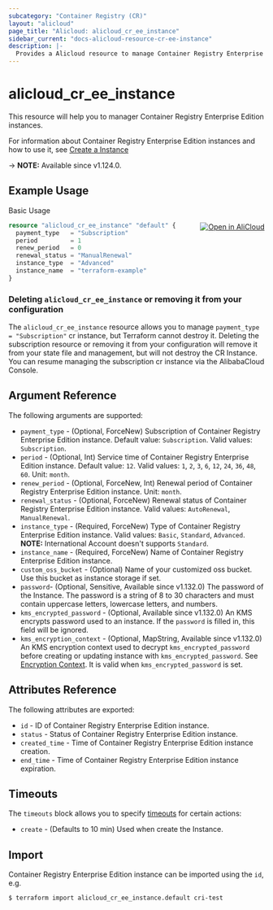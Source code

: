 ```yaml
---
subcategory: "Container Registry (CR)"
layout: "alicloud"
page_title: "Alicloud: alicloud_cr_ee_instance"
sidebar_current: "docs-alicloud-resource-cr-ee-instance"
description: |-
  Provides a Alicloud resource to manage Container Registry Enterprise Edition instances.
---
```


# alicloud_cr_ee_instance

This resource will help you to manager Container Registry Enterprise Edition instances.

For information about Container Registry Enterprise Edition instances and how to use it, see [Create a Instance](https://www.alibabacloud.com/help/en/doc-detail/208144.htm)

-> **NOTE:** Available since v1.124.0.

## Example Usage
<div class="oics-button" style="float: right;margin: 0 0 -40px 0;">
  <a href="https://api.aliyun.com/api-tools/terraform?resource=alicloud_cr_ee_instance&exampleId=6e312a20-ca41-5fc8-ad0e-0da7073e71073723a565&activeTab=example&spm=docs.r.cr_ee_instance.0.6e312a20ca" target="_blank">
    <img alt="Open in AliCloud" src="https://img.alicdn.com/imgextra/i1/O1CN01hjjqXv1uYUlY56FyX_!!6000000006049-55-tps-254-36.svg" style="max-height: 44px; margin: 32px auto; max-width: 100%;">
  </a>
</div>

Basic Usage

```terraform
resource "alicloud_cr_ee_instance" "default" {
  payment_type   = "Subscription"
  period         = 1
  renew_period   = 0
  renewal_status = "ManualRenewal"
  instance_type  = "Advanced"
  instance_name  = "terraform-example"
}
```

### Deleting `alicloud_cr_ee_instance` or removing it from your configuration

The `alicloud_cr_ee_instance` resource allows you to manage `payment_type = "Subscription"` cr instance, but Terraform cannot destroy it.
Deleting the subscription resource or removing it from your configuration will remove it from your state file and management, but will not destroy the CR Instance.
You can resume managing the subscription cr instance via the AlibabaCloud Console.

## Argument Reference

The following arguments are supported:

* `payment_type` - (Optional, ForceNew) Subscription of Container Registry Enterprise Edition instance. Default value: `Subscription`. Valid values: `Subscription`.
* `period` - (Optional, Int) Service time of Container Registry Enterprise Edition instance. Default value: `12`. Valid values: `1`, `2`, `3`, `6`, `12`, `24`, `36`, `48`, `60`. Unit: `month`.
* `renew_period` - (Optional, ForceNew, Int) Renewal period of Container Registry Enterprise Edition instance. Unit: `month`.
* `renewal_status` - (Optional, ForceNew) Renewal status of Container Registry Enterprise Edition instance. Valid values: `AutoRenewal`, `ManualRenewal`.
* `instance_type` - (Required, ForceNew) Type of Container Registry Enterprise Edition instance. Valid values: `Basic`, `Standard`, `Advanced`. **NOTE:** International Account doesn't supports `Standard`.
* `instance_name` - (Required, ForceNew) Name of Container Registry Enterprise Edition instance.
* `custom_oss_bucket` - (Optional) Name of your customized oss bucket. Use this bucket as instance storage if set.
* `password`- (Optional, Sensitive, Available since v1.132.0) The password of the Instance. The password is a string of 8 to 30 characters and must contain uppercase letters, lowercase letters, and numbers.
* `kms_encrypted_password` - (Optional, Available since v1.132.0) An KMS encrypts password used to an instance. If the `password` is filled in, this field will be ignored.
* `kms_encryption_context` - (Optional, MapString, Available since v1.132.0) An KMS encryption context used to decrypt `kms_encrypted_password` before creating or updating instance with `kms_encrypted_password`. See [Encryption Context](https://www.alibabacloud.com/help/doc-detail/42975.htm). It is valid when `kms_encrypted_password` is set.

## Attributes Reference

The following attributes are exported:

* `id` - ID of Container Registry Enterprise Edition instance.
* `status` - Status of Container Registry Enterprise Edition instance.
* `created_time` - Time of Container Registry Enterprise Edition instance creation.
* `end_time` - Time of Container Registry Enterprise Edition instance expiration.

## Timeouts

The `timeouts` block allows you to specify [timeouts](https://www.terraform.io/docs/configuration-0-11/resources.html#timeouts) for certain actions:

* `create` - (Defaults to 10 min) Used when create the Instance.


## Import

Container Registry Enterprise Edition instance can be imported using the `id`, e.g.

```shell
$ terraform import alicloud_cr_ee_instance.default cri-test
```
